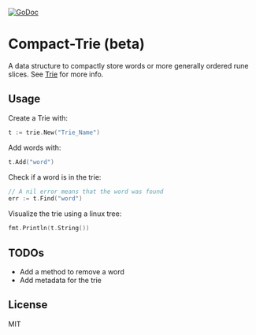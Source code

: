 [![GoDoc](https://godoc.org/github.com/exp-ouroborous/compact-trie?status.svg)](https://godoc.org/github.com/exp-ouroborous/compact-trie)

# Compact-Trie (beta)
A data structure to compactly store words or more generally ordered rune slices. See [Trie](https://en.wikipedia.org/wiki/Trie) for more info. 

## Usage

Create a Trie with:

```Go
t := trie.New("Trie_Name")
```

Add words with:

```Go
t.Add("word")
```

Check if a word is in the trie:

```Go
// A nil error means that the word was found
err := t.Find("word")
```

Visualize the trie using a linux tree:

```Go
fmt.Println(t.String())
```

## TODOs
- Add a method to remove a word
- Add metadata for the trie

## License
MIT
